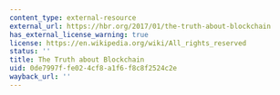 ```yaml
---
content_type: external-resource
external_url: https://hbr.org/2017/01/the-truth-about-blockchain
has_external_license_warning: true
license: https://en.wikipedia.org/wiki/All_rights_reserved
status: ''
title: The Truth about Blockchain
uid: 0de7997f-fe02-4cf8-a1f6-f8c8f2524c2e
wayback_url: ''
---
```

